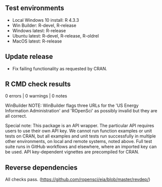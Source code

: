 ## Test environments

* Local Windows 10 install: R 4.3.3
* Win Builder: R-devel, R-release
* Windows latest: R-release
* Ubuntu latest: R-devel, R-release, R-oldrel
* MacOS latest: R-release

## Update release

* Fix failing functionality as requested by CRAN.

## R CMD check results

0 errors | 0 warnings | 0 notes

WinBuilder NOTE: WinBuilder flags three URLs for the 'US Energy Information Administration' and 'ROpenSci' as possibly invalid but they are all correct.

Special note: This package is an API wrapper. The particular API requires users to use their own API key. We cannot run function examples or unit tests on CRAN, but all examples and unit tests run successfully in multiple other environments, on local and remote systems, noted above. Full test suite runs in GitHub workflows and elsewhere, where an imported key can be used. API key-dependent vignettes are precompiled for CRAN.

## Reverse dependencies

All checks pass. (https://github.com/ropensci/eia/blob/master/revdep/)
